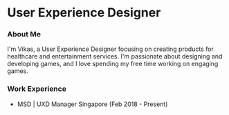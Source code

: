 # User Experience Designer 


### About Me
I'm Vikas, a User Experience Designer focusing on creating products for healthcare and entertainment services. I'm passionate about designing and developing games, and I love spending my free time working on engaging games.

### Work Experience 
-  MSD | UXD Manager Singapore (Feb 2018 - Present)
  
